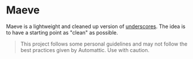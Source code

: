 # Maeve

Maeve is a lightweight and cleaned up version of [underscores](http://underscores.me/). The idea is to have a starting point as "clean" as possible.

> This project follows some personal guidelines and may not follow the best practices given by Automattic. Use with caution.

